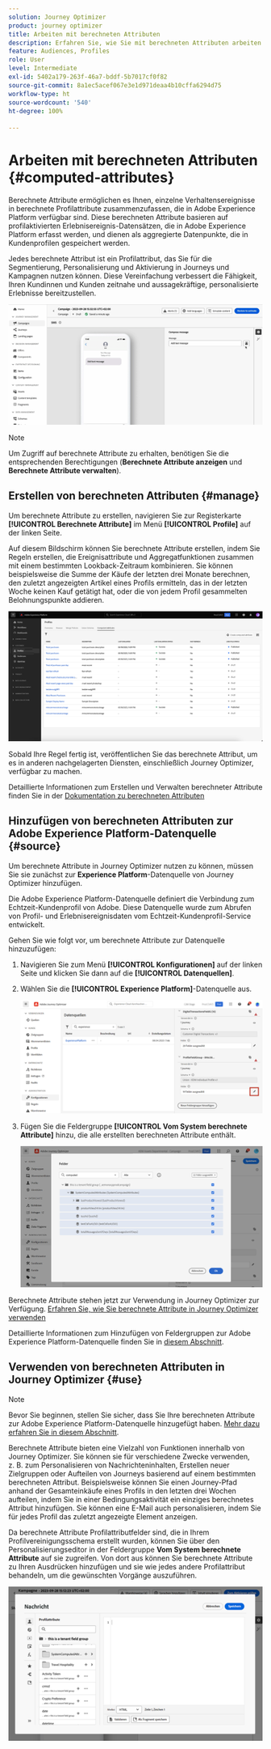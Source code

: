 ```yaml
---
solution: Journey Optimizer
product: journey optimizer
title: Arbeiten mit berechneten Attributen
description: Erfahren Sie, wie Sie mit berechneten Attributen arbeiten.
feature: Audiences, Profiles
role: User
level: Intermediate
exl-id: 5402a179-263f-46a7-bddf-5b7017cf0f82
source-git-commit: 8a1ec5acef067e3e1d971deaa4b10cffa6294d75
workflow-type: ht
source-wordcount: '540'
ht-degree: 100%

---
```


# Arbeiten mit berechneten Attributen {#computed-attributes}

Berechnete Attribute ermöglichen es Ihnen, einzelne Verhaltensereignisse in berechnete Profilattribute zusammenzufassen, die in Adobe Experience Platform verfügbar sind. Diese berechneten Attribute basieren auf profilaktivierten Erlebnisereignis-Datensätzen, die in Adobe Experience Platform erfasst werden, und dienen als aggregierte Datenpunkte, die in Kundenprofilen gespeichert werden.

Jedes berechnete Attribut ist ein Profilattribut, das Sie für die Segmentierung, Personalisierung und Aktivierung in Journeys und Kampagnen nutzen können. Diese Vereinfachung verbessert die Fähigkeit, Ihren Kundinnen und Kunden zeitnahe und aussagekräftige, personalisierte Erlebnisse bereitzustellen.


![](../rn/assets/do-not-localize/computed-attributes.gif)


>[!NOTE]
>
>Um Zugriff auf berechnete Attribute zu erhalten, benötigen Sie die entsprechenden Berechtigungen (**Berechnete Attribute anzeigen** und **Berechnete Attribute verwalten**).

## Erstellen von berechneten Attributen {#manage}

Um berechnete Attribute zu erstellen, navigieren Sie zur Registerkarte **[!UICONTROL Berechnete Attribute]** im Menü **[!UICONTROL Profile]** auf der linken Seite.

Auf diesem Bildschirm können Sie berechnete Attribute erstellen, indem Sie Regeln erstellen, die Ereignisattribute und Aggregatfunktionen zusammen mit einem bestimmten Lookback-Zeitraum kombinieren. Sie können beispielsweise die Summe der Käufe der letzten drei Monate berechnen, den zuletzt angezeigten Artikel eines Profils ermitteln, das in der letzten Woche keinen Kauf getätigt hat, oder die von jedem Profil gesammelten Belohnungspunkte addieren.

![](assets/computed-attributes.png)

Sobald Ihre Regel fertig ist, veröffentlichen Sie das berechnete Attribut, um es in anderen nachgelagerten Diensten, einschließlich Journey Optimizer, verfügbar zu machen.

Detaillierte Informationen zum Erstellen und Verwalten berechneter Attribute finden Sie in der [Dokumentation zu berechneten Attributen](https://experienceleague.adobe.com/docs/experience-platform/profile/computed-attributes/overview.html?lang=de)

## Hinzufügen von berechneten Attributen zur Adobe Experience Platform-Datenquelle {#source}

Um berechnete Attribute in Journey Optimizer nutzen zu können, müssen Sie sie zunächst zur **Experience Platform**-Datenquelle von Journey Optimizer hinzufügen.

Die Adobe Experience Platform-Datenquelle definiert die Verbindung zum Echtzeit-Kundenprofil von Adobe. Diese Datenquelle wurde zum Abrufen von Profil- und Erlebnisereignisdaten vom Echtzeit-Kundenprofil-Service entwickelt.

Gehen Sie wie folgt vor, um berechnete Attribute zur Datenquelle hinzuzufügen:

1. Navigieren Sie zum Menü **[!UICONTROL Konfigurationen]** auf der linken Seite und klicken Sie dann auf die **[!UICONTROL Datenquellen]**.

1. Wählen Sie die **[!UICONTROL Experience Platform]**-Datenquelle aus.

   ![](assets/computed-attributes-add.png)

1. Fügen Sie die Feldergruppe **[!UICONTROL Vom System berechnete Attribute]** hinzu, die alle erstellten berechneten Attribute enthält.

   ![](assets/computed-attributes-fieldgroup.png)

Berechnete Attribute stehen jetzt zur Verwendung in Journey Optimizer zur Verfügung. [Erfahren Sie, wie Sie berechnete Attribute in Journey Optimizer verwenden](#use)

Detaillierte Informationen zum Hinzufügen von Feldergruppen zur Adobe Experience Platform-Datenquelle finden Sie in [diesem Abschnitt](../datasource/adobe-experience-platform-data-source.md).

## Verwenden von berechneten Attributen in Journey Optimizer {#use}

>[!NOTE]
>
>Bevor Sie beginnen, stellen Sie sicher, dass Sie Ihre berechneten Attribute zur Adobe Experience Platform-Datenquelle hinzugefügt haben. [Mehr dazu erfahren Sie in diesem Abschnitt](#source).

Berechnete Attribute bieten eine Vielzahl von Funktionen innerhalb von Journey Optimizer. Sie können sie für verschiedene Zwecke verwenden, z. B. zum Personalisieren von Nachrichteninhalten, Erstellen neuer Zielgruppen oder Aufteilen von Journeys basierend auf einem bestimmten berechneten Attribut. Beispielsweise können Sie einen Journey-Pfad anhand der Gesamteinkäufe eines Profils in den letzten drei Wochen aufteilen, indem Sie in einer Bedingungsaktivität ein einziges berechnetes Attribut hinzufügen. Sie können eine E-Mail auch personalisieren, indem Sie für jedes Profil das zuletzt angezeigte Element anzeigen.

Da berechnete Attribute Profilattributfelder sind, die in Ihrem Profilvereinigungsschema erstellt wurden, können Sie über den Personalisierungseditor in der Feldergruppe **Vom System berechnete Attribute** auf sie zugreifen. Von dort aus können Sie berechnete Attribute zu Ihren Ausdrücken hinzufügen und sie wie jedes andere Profilattribut behandeln, um die gewünschten Vorgänge auszuführen.

![](assets/computed-attributes-ajo.png)
